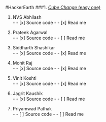 #HackerEarth
###1. [_Cube Change_ (easy one)](https://www.hackerearth.com/problem/algorithm/cube-change-qualifier2/) 
  1. NVS Abhilash  
    - - [x] Source code 
    - - [x] Read me

  2. Prateek Agarwal  
    - - [x] Source code 
    - - [ ] Read me

  3. Siddharth Shashikar  
    - - [x] Source code 
    - - [x] Read me

  4. Mohit Raj  
    - - [x] Source code 
    - - [x] Read me

  5. Vinit Koshti  
    - - [x] Source code 
    - - [x] Read me

  6. Jagrit Kaushik  
    - - [x] Source code 
    - - [ ] Read me

  7. Priyamwad Pathak  
    - - [ ] Source code 
    - - [ ] Read me
